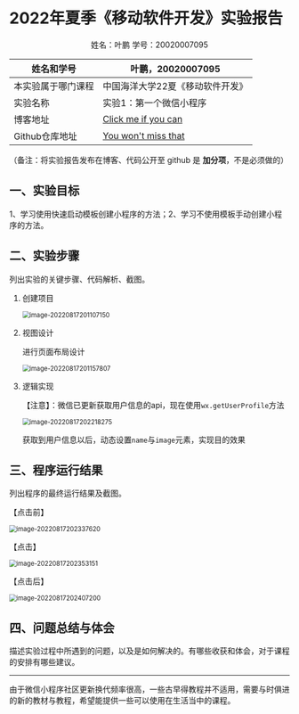 # 2022年夏季《移动软件开发》实验报告



<center>姓名：叶鹏  学号：20020007095</center>

| 姓名和学号         | 叶鹏，20020007095                                            |
| ------------------ | ------------------------------------------------------------ |
| 本实验属于哪门课程 | 中国海洋大学22夏《移动软件开发》                             |
| 实验名称           | 实验1：第一个微信小程序                                      |
| 博客地址           | [Click me if you can](www.existoT01.top)                     |
| Github仓库地址     | [You won't miss that](https://github.com/ExistoT01/mobileSoftwareDesign-lab1) |

（备注：将实验报告发布在博客、代码公开至 github 是 **加分项**，不是必须做的）



## **一、实验目标**

1、学习使用快速启动模板创建小程序的方法；2、学习不使用模板手动创建小程序的方法。



## 二、实验步骤

列出实验的关键步骤、代码解析、截图。

1. 创建项目

   <img src="C:\Users\ASUS\AppData\Roaming\Typora\typora-user-images\image-20220817201107150.png" alt="image-20220817201107150" style="zoom:80%;" />

2. 视图设计

   进行页面布局设计

   <img src="C:\Users\ASUS\AppData\Roaming\Typora\typora-user-images\image-20220817201157807.png" alt="image-20220817201157807" style="zoom:80%;" />

3. 逻辑实现

   【注意】：微信已更新获取用户信息的api，现在使用`wx.getUserProfile`方法

   <img src="C:\Users\ASUS\AppData\Roaming\Typora\typora-user-images\image-20220817202218275.png" alt="image-20220817202218275" style="zoom:80%;" />

   获取到用户信息以后，动态设置`name`与`image`元素，实现目的效果



## 三、程序运行结果

列出程序的最终运行结果及截图。

【点击前】

<img src="C:\Users\ASUS\AppData\Roaming\Typora\typora-user-images\image-20220817202337620.png" alt="image-20220817202337620" style="zoom:80%;" />

【点击】

<img src="C:\Users\ASUS\AppData\Roaming\Typora\typora-user-images\image-20220817202353151.png" alt="image-20220817202353151" style="zoom:80%;" />

【点击后】

<img src="C:\Users\ASUS\AppData\Roaming\Typora\typora-user-images\image-20220817202407200.png" alt="image-20220817202407200" style="zoom:80%;" />

## 四、问题总结与体会

描述实验过程中所遇到的问题，以及是如何解决的。有哪些收获和体会，对于课程的安排有哪些建议。

-----------

由于微信小程序社区更新换代频率很高，一些古早得教程并不适用，需要与时俱进的新的教材与教程，希望能提供一些可以使用在生活当中的课程。